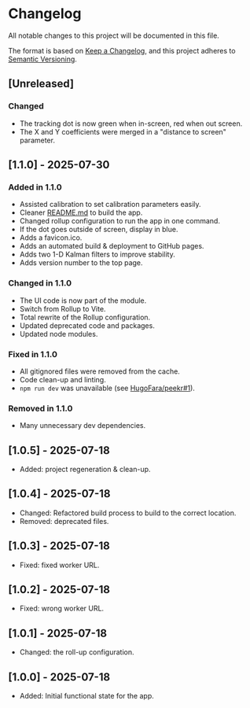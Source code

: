 # Changelog

All notable changes to this project will be documented in this file.

The format is based on [Keep a Changelog](https://keepachangelog.com/en/1.1.0/),
and this project adheres to [Semantic Versioning](https://semver.org/spec/v2.0.0.html).

## [Unreleased]

### Changed

- The tracking dot is now green when in-screen, red when out screen.
- The X and Y coefficients were merged in a "distance to screen" parameter.

## [1.1.0] - 2025-07-30

### Added in 1.1.0

- Assisted calibration to set calibration parameters easily.
- Cleaner [README.md](./README.md) to build the app.
- Changed rollup configuration to run the app in one command.
- If the dot goes outside of screen, display in blue.
- Adds a favicon.ico.
- Adds an automated build & deployment to GitHub pages.
- Adds two 1-D Kalman filters to improve stability.
- Adds version number to the top page.

### Changed in 1.1.0

- The UI code is now part of the module.
- Switch from Rollup to Vite.
- Total rewrite of the Rollup configuration.
- Updated deprecated code and packages.
- Updated node modules.

### Fixed in 1.1.0

- All gitignored files were removed from the cache.
- Code clean-up and linting.
- `npm run dev` was unavailable (see [HugoFara/peekr#1](https://github.com/HugoFara/peekr/issues/1)).

### Removed in 1.1.0

- Many unnecessary dev dependencies.

## [1.0.5] - 2025-07-18

- Added: project regeneration & clean-up.

## [1.0.4] - 2025-07-18

- Changed: Refactored build process to build to the correct location.
- Removed: deprecated files.

## [1.0.3] - 2025-07-18

- Fixed: fixed worker URL.

## [1.0.2] - 2025-07-18

- Fixed: wrong worker URL.

## [1.0.1] - 2025-07-18

- Changed: the roll-up configuration.

## [1.0.0] - 2025-07-18

- Added: Initial functional state for the app.
